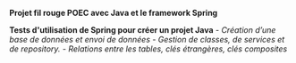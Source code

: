 __Projet fil rouge POEC avec Java et le framework Spring__

__Tests d'utilisation de Spring pour créer un projet Java__
_-	Création d’une base de données et envoi de données_
_-	Gestion de classes, de services et de repository._
_-	Relations entre les tables, clés étrangères, clés composites_
